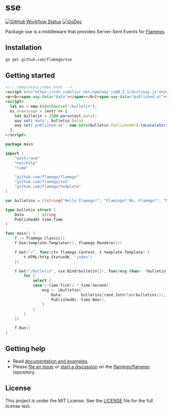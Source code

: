 # sse

[![GitHub Workflow Status](https://img.shields.io/github/workflow/status/flamego/sse/Go?logo=github&style=for-the-badge)](https://github.com/flamego/sse/actions?query=workflow%3AGo)
[![GoDoc](https://img.shields.io/badge/GoDoc-Reference-blue?style=for-the-badge&logo=go)](https://pkg.go.dev/github.com/flamego/sse?tab=doc)

Package sse is a middleware that provides Server-Sent Events for [Flamego](https://github.com/flamego/flamego).

## Installation

```zsh
go get github.com/flamego/sse
```

## Getting started

```html
<!-- templates/index.html -->
<script src="https://cdn.jsdelivr.net/npm/way-js@0.2.1/dist/way.js"></script>
<p><b><span way-data="data"></span></b>[<span way-data="published-at"></span>]</p>
<script>
  let es = new EventSource("/bulletin");
  es.onmessage = (evt) => {
    let bulletin = JSON.parse(evt.data);
    way.set('data', bulletin.Data)
    way.set('published-at', new Date(bulletin.PublishedAt).toLocaleString())
  };
</script>
```

```go
package main

import (
	"math/rand"
	"net/http"
	"time"

	"github.com/flamego/flamego"
	"github.com/flamego/sse"
	"github.com/flamego/template"
)

var bulletins = []string{"Hello Flamego!", "Flamingo? No, Flamego!", "Most powerful routing syntax", "Slim core but limitless extensibility"}

type bulletin struct {
	Data        string
	PublishedAt time.Time
}

func main() {
	f := flamego.Classic()
	f.Use(template.Templater(), flamego.Renderer())

	f.Get("/", func(ctx flamego.Context, t template.Template) {
		t.HTML(http.StatusOK, "index")
	})

	f.Get("/bulletin", sse.Bind(bulletin{}), func(msg chan<- *bulletin) {
		for {
			select {
			case <-time.Tick(1 * time.Second):
				msg <- &bulletin{
					Data:        bulletins[rand.Intn(len(bulletins))],
					PublishedAt: time.Now(),
				}
			}
		}
	})

	f.Run()
}
```

## Getting help

- Read [documentation and examples](https://flamego.dev/middleware/sse.html).
- Please [file an issue](https://github.com/flamego/flamego/issues) or [start a discussion](https://github.com/flamego/flamego/discussions) on the [flamego/flamego](https://github.com/flamego/flamego) repository.

## License

This project is under the MIT License. See the [LICENSE](LICENSE) file for the full license text.
